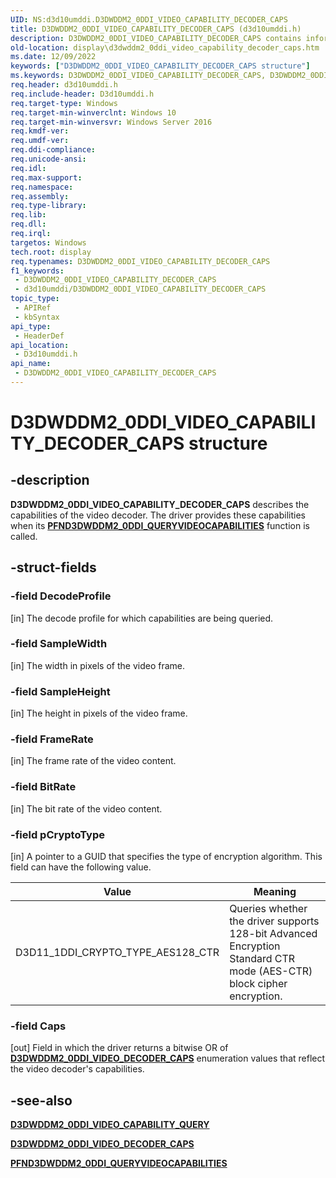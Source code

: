 ```yaml
---
UID: NS:d3d10umddi.D3DWDDM2_0DDI_VIDEO_CAPABILITY_DECODER_CAPS
title: D3DWDDM2_0DDI_VIDEO_CAPABILITY_DECODER_CAPS (d3d10umddi.h)
description: D3DWDDM2_0DDI_VIDEO_CAPABILITY_DECODER_CAPS contains information describing the capabilities of the video decoder.
old-location: display\d3dwddm2_0ddi_video_capability_decoder_caps.htm
ms.date: 12/09/2022
keywords: ["D3DWDDM2_0DDI_VIDEO_CAPABILITY_DECODER_CAPS structure"]
ms.keywords: D3DWDDM2_0DDI_VIDEO_CAPABILITY_DECODER_CAPS, D3DWDDM2_0DDI_VIDEO_CAPABILITY_DECODER_CAPS structure [Display Devices], d3d10umddi/D3DWDDM2_0DDI_VIDEO_CAPABILITY_DECODER_CAPS, display.d3dwddm2_0ddi_video_capability_decoder_caps
req.header: d3d10umddi.h
req.include-header: D3d10umddi.h
req.target-type: Windows
req.target-min-winverclnt: Windows 10
req.target-min-winversvr: Windows Server 2016
req.kmdf-ver: 
req.umdf-ver: 
req.ddi-compliance: 
req.unicode-ansi: 
req.idl: 
req.max-support: 
req.namespace: 
req.assembly: 
req.type-library: 
req.lib: 
req.dll: 
req.irql: 
targetos: Windows
tech.root: display
req.typenames: D3DWDDM2_0DDI_VIDEO_CAPABILITY_DECODER_CAPS
f1_keywords:
 - D3DWDDM2_0DDI_VIDEO_CAPABILITY_DECODER_CAPS
 - d3d10umddi/D3DWDDM2_0DDI_VIDEO_CAPABILITY_DECODER_CAPS
topic_type:
 - APIRef
 - kbSyntax
api_type:
 - HeaderDef
api_location:
 - D3d10umddi.h
api_name:
 - D3DWDDM2_0DDI_VIDEO_CAPABILITY_DECODER_CAPS
---
```


# D3DWDDM2_0DDI_VIDEO_CAPABILITY_DECODER_CAPS structure

## -description

**D3DWDDM2_0DDI_VIDEO_CAPABILITY_DECODER_CAPS** describes the capabilities of the video decoder. The driver provides these capabilities when its [**PFND3DWDDM2_0DDI_QUERYVIDEOCAPABILITIES**](nc-d3d10umddi-pfnd3dwddm2_0ddi_queryvideocapabilities.md) function is called.

## -struct-fields

### -field DecodeProfile

[in] The decode profile for which capabilities are being queried.

### -field SampleWidth

[in] The width in pixels of the video frame.

### -field SampleHeight

[in] The height in pixels of the video frame.

### -field FrameRate

[in] The frame rate of the video content.

### -field BitRate

[in] The bit rate of the video content.

### -field pCryptoType

[in] A pointer to a GUID that specifies the type of encryption algorithm. This field can have the following value.

| Value | Meaning |
| ----- | ------- |
| D3D11_1DDI_CRYPTO_TYPE_AES128_CTR | Queries whether the driver supports 128-bit Advanced Encryption Standard CTR mode (AES-CTR) block cipher encryption. |

### -field Caps

[out] Field in which the driver returns a bitwise OR of [**D3DWDDM2_0DDI_VIDEO_DECODER_CAPS**](ne-d3d10umddi-d3dwddm2_0ddi_video_decoder_caps.md) enumeration values that reflect the video decoder's capabilities.

## -see-also

[**D3DWDDM2_0DDI_VIDEO_CAPABILITY_QUERY**](ne-d3d10umddi-d3dwddm2_0ddi_video_capability_query.md)

[**D3DWDDM2_0DDI_VIDEO_DECODER_CAPS**](ne-d3d10umddi-d3dwddm2_0ddi_video_decoder_caps.md)

[**PFND3DWDDM2_0DDI_QUERYVIDEOCAPABILITIES**](nc-d3d10umddi-pfnd3dwddm2_0ddi_queryvideocapabilities.md)
